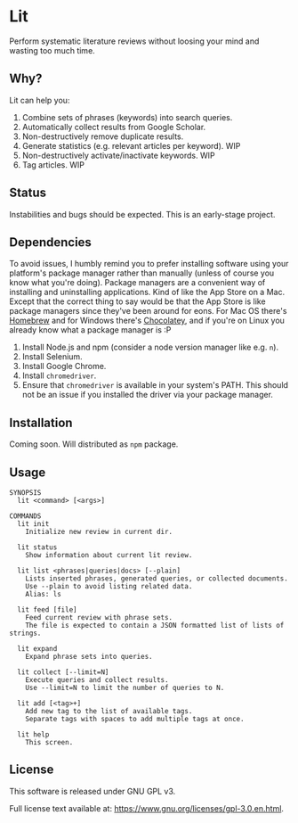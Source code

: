 # Lit

Perform systematic literature reviews without loosing your mind and wasting too much time.


## Why?

Lit can help you:
1. Combine sets of phrases (keywords) into search queries.
2. Automatically collect results from Google Scholar.
3. Non-destructively remove duplicate results.
4. Generate statistics (e.g. relevant articles per keyword). WIP
5. Non-destructively activate/inactivate keywords. WIP
6. Tag articles. WIP


## Status

Instabilities and bugs should be expected. This is an early-stage project.


## Dependencies

To avoid issues, I humbly remind you to prefer installing software using your platform's package manager rather than manually (unless of course you know what you're doing). Package managers are a convenient way of installing and uninstalling applications. Kind of like the App Store on a Mac. Except that the correct thing to say would be that the App Store is like package managers since they've been around for eons. For Mac OS there's [Homebrew](https://brew.sh/) and for Windows there's [Chocolatey](https://chocolatey.org/), and if you're on Linux you already know what a package manager is :P

1. Install Node.js and npm (consider a node version manager like e.g. `n`).
2. Install Selenium.
3. Install Google Chrome.
4. Install `chromedriver`.
5. Ensure that `chromedriver` is available in your system's PATH. This should not be an issue if you installed the driver via your package manager.


## Installation

Coming soon. Will distributed as `npm` package.


## Usage

```
SYNOPSIS
  lit <command> [<args>]

COMMANDS
  lit init
    Initialize new review in current dir.

  lit status
    Show information about current lit review.

  lit list <phrases|queries|docs> [--plain]
    Lists inserted phrases, generated queries, or collected documents.
    Use --plain to avoid listing related data.
    Alias: ls

  lit feed [file]
    Feed current review with phrase sets.
    The file is expected to contain a JSON formatted list of lists of strings.

  lit expand
    Expand phrase sets into queries.

  lit collect [--limit=N]
    Execute queries and collect results.
    Use --limit=N to limit the number of queries to N.

  lit add [<tag>+]
    Add new tag to the list of available tags.
    Separate tags with spaces to add multiple tags at once.

  lit help
    This screen.
```

## License

This software is released under GNU GPL v3.

Full license text available at: https://www.gnu.org/licenses/gpl-3.0.en.html.
